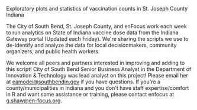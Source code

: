 
Exploratory plots and statistics of vaccination counts in St. Joseph County Indiana

 The City of South Bend, St. Joseph County, and enFocus work each week to run analytics on State of Indiana vaccine dose data from the Indiana Gateway portal (Updated each Friday). We're sharing the scripts we use to de-identify and analyze the data for local decisionmakers, community organizers, and public health workers.
 
 
 We welcome all peers and partners interested in improving and adding to this script! 
    City of South Bend Senior Business Analyst in the Department of Innovation & Technology was lead analyst on this project! Please email her at eamodei@southbendin.gov if you have questions. 
    If you're a county/municipalities in Indiana and you don't have staff expertise/comfort in R and want some assistance or training, please contact enfocus at g.shaw@en-focus.org.
